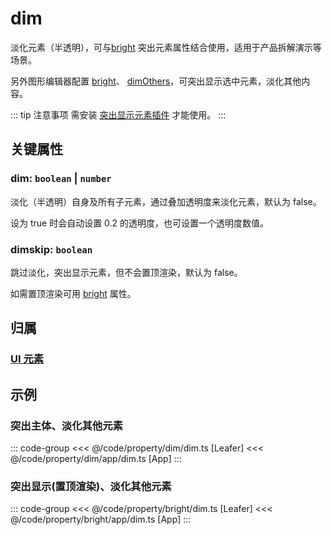 # dim

淡化元素（半透明），可与[bright](./bright.md) 突出元素属性结合使用，适用于产品拆解演示等场景。

另外图形编辑器配置 [bright](/plugin/in/editor/config/style.md#bright-boolean)、 [dimOthers](/plugin/in/editor/config/style.md#bright-boolean)，可突出显示选中元素，淡化其他内容。

::: tip 注意事项
需安装 [突出显示元素插件](/plugin/in/bright/index.md) 才能使用。
:::

## 关键属性

### dim: `boolean` | `number`

淡化（半透明）自身及所有子元素，通过叠加透明度来淡化元素，默认为 false。

设为 true 时会自动设置 0.2 的透明度，也可设置一个透明度数值。

### dimskip: `boolean`

跳过淡化，突出显示元素，但不会置顶渲染，默认为 false。

如需置顶渲染可用 [bright](./bright.md) 属性。

## 归属

### [UI 元素](/reference/display/UI.md)

## 示例

### 突出主体、淡化其他元素

::: code-group
<<< @/code/property/dim/dim.ts [Leafer]
<<< @/code/property/dim/app/dim.ts [App]
:::

### 突出显示(置顶渲染)、淡化其他元素

::: code-group
<<< @/code/property/bright/dim.ts [Leafer]
<<< @/code/property/bright/app/dim.ts [App]
:::
